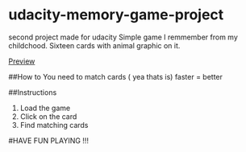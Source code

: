 # udacity-memory-game-project
second project made for udacity
Simple game I remmember from my childchood. Sixteen cards with animal graphic on it.

<a href="https://jabarlew.github.io/udacity-memory-game-project/index.html">Preview</a>

##How to
You need to match cards ( yea thats is) faster = better

##Instructions

1. Load the game 
2. Click on the card
3. Find matching cards


#HAVE FUN PLAYING !!!



